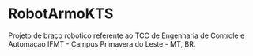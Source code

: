 # RobotArmoKTS
Projeto de braço robotico  referente ao TCC de Engenharia de Controle e Automaçao IFMT - Campus Primavera do Leste - MT, BR.
